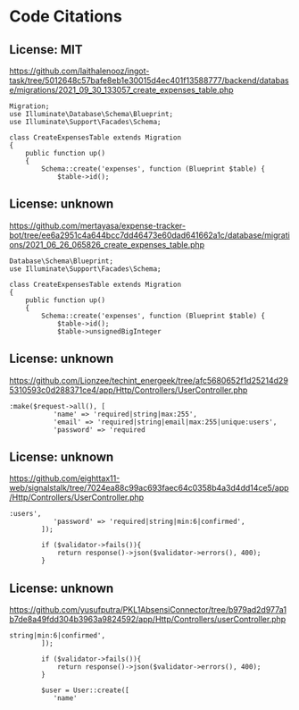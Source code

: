 # Code Citations

## License: MIT
https://github.com/laithalenooz/ingot-task/tree/5012648c57bafe8eb1e30015d4ec401f13588777/backend/database/migrations/2021_09_30_133057_create_expenses_table.php

```
Migration;
use Illuminate\Database\Schema\Blueprint;
use Illuminate\Support\Facades\Schema;

class CreateExpensesTable extends Migration
{
    public function up()
    {
        Schema::create('expenses', function (Blueprint $table) {
            $table->id();
```


## License: unknown
https://github.com/mertayasa/expense-tracker-bot/tree/ee6a2951c4a644bcc7dd46473e60dad641662a1c/database/migrations/2021_06_26_065826_create_expenses_table.php

```
Database\Schema\Blueprint;
use Illuminate\Support\Facades\Schema;

class CreateExpensesTable extends Migration
{
    public function up()
    {
        Schema::create('expenses', function (Blueprint $table) {
            $table->id();
            $table->unsignedBigInteger
```


## License: unknown
https://github.com/Lionzee/techint_energeek/tree/afc5680652f1d25214d295310593c0d288371ce4/app/Http/Controllers/UserController.php

```
:make($request->all(), [
           'name' => 'required|string|max:255',
           'email' => 'required|string|email|max:255|unique:users',
           'password' => 'required
```


## License: unknown
https://github.com/eighttax11-web/signalstalk/tree/7024ea88c99ac693faec64c0358b4a3d4dd14ce5/app/Http/Controllers/UserController.php

```
:users',
           'password' => 'required|string|min:6|confirmed',
        ]);

        if ($validator->fails()){
            return response()->json($validator->errors(), 400);
        }
```


## License: unknown
https://github.com/yusufputra/PKL1AbsensiConnector/tree/b979ad2d977a1b7de8a49fdd304b3963a9824592/app/Http/Controllers/userController.php

```
string|min:6|confirmed',
        ]);

        if ($validator->fails()){
            return response()->json($validator->errors(), 400);
        }

        $user = User::create([
           'name'
```

